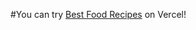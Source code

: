 #You can try [Best Food Recipes](https://best-food-recipes-selamiburakbinbirs-projects.vercel.app/) on Vercel!
